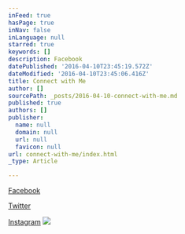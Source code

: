 ```yaml
---
inFeed: true
hasPage: true
inNav: false
inLanguage: null
starred: true
keywords: []
description: Facebook
datePublished: '2016-04-10T23:45:19.572Z'
dateModified: '2016-04-10T23:45:06.416Z'
title: Connect with Me
author: []
sourcePath: _posts/2016-04-10-connect-with-me.md
published: true
authors: []
publisher:
  name: null
  domain: null
  url: null
  favicon: null
url: connect-with-me/index.html
_type: Article

---
```

[Facebook][0]

[Twitter][1]

[Instagram][2]
![](https://the-grid-user-content.s3-us-west-2.amazonaws.com/97002f33-c464-485d-a570-cc653a16c8d0.jpg)

[0]: https://facebook.com/drewkoehler.drewko
[1]: https://twitter.com/drewko
[2]: null